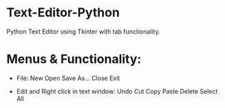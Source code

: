 # Text-Editor-Python

Python Text Editor using Tkinter with tab functionality.

# Menus & Functionality:
* File:
New
Open
Save As...
Close
Exit

* Edit and Right click in text window:
Undo
Cut
Copy
Paste
Delete
Select All

